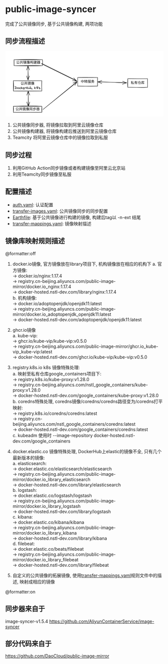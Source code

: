 # public-image-syncer

完成了公共镜像同步, 基于公共镜像构建, 两项功能

## 同步流程描述

![sync-pipline.png](sync-pipline.png)

1. 公共镜像同步器, 将镜像拉取到阿里云镜像仓库
2. 公共镜像构建器, 将镜像构建后推送到阿里云镜像仓库
3. Teamcity 将阿里云镜像仓库中的镜像拉取到私服

## 同步过程

1. 利用GitHub Action同步镜像或者构建镜像至阿里云北京站
2. 利用Teamcity同步镜像至私服

## 配置描述

* [auth.yaml](config/auth.yaml): 认证配置
* [transfer-images.yaml](config/transfer-images.yaml): 公共镜像同步的同步配置
* [Earthfile](Earthfile): 基于公共镜像进行构建的镜像, 构建后tag以 -n-ext 结尾
* [transfer-mappings.yaml](config/transfer-mappings.yaml): 镜像映射描述

## 镜像库映射规则描述

@formatter:off
1. docker.io镜像, 官方镜像放在library项目下, 机构镜像放在相应的机构下
    a. 官方镜像: </br>
       -> docker.io/nginx:1.17.4 </br>
       -> registry.cn-beijing.aliyuncs.com/public-image-mirror/docker.io_nginx:1.17.4 </br>
       -> docker-hosted.nstl-dev.com/library/nginx:1.17.4 </br>
    b. 机构镜像: </br>
       -> docker.io/adoptopenjdk/openjdk11:latest </br>
       -> registry.cn-beijing.aliyuncs.com/public-image-mirror/docker.io_adoptopenjdk_openjdk11:latest </br>
       -> docker-hosted.nstl-dev.com/adoptopenjdk/openjdk11:latest </br>

2. ghcr.io镜像 </br>
    a. kube-vip: </br>
       -> ghcr.io/kube-vip/kube-vip:v0.5.0 </br>
       -> registry.cn-beijing.aliyuncs.com/public-image-mirror/ghcr.io_kube-vip_kube-vip:latest </br>
       -> docker-hosted.nstl-dev.com/ghcr.io/kube-vip/kube-vip:v0.5.0 </br>

3. registry.k8s.io k8s 镜像特殊处理: </br>
    a. 映射至私有仓库google_containers项目下: </br>
       -> registry.k8s.io/kube-proxy:v1.28.0 </br>
       -> registry.cn-beijing.aliyuncs.com/nstl_google_containers/kube-proxy:v1.28.0 </br>
       -> docker-hosted.nstl-dev.com/google_containers/kube-proxy:v1.28.0  </br>
    b. coredns特殊处理, coredns镜像/coredns/coredns路径变为/coredns打平映射: </br>
       -> registry.k8s.io/coredns/coredns:latest </br>
       -> registry.cn-beijing.aliyuncs.com/nstl_google_containers/coredns:latest </br>
       -> docker-hosted.nstl-dev.com/google_containers/coredns:latest </br>
    c. kubeadm 使用时 --image-repository docker-hosted.nstl-dev.com/google_containers </br>

4. docker.elastic.co 镜像特殊处理, DockerHub上elastic的镜像不全, 只有几个最新版本的镜像: </br>
    a. elasticsearch: </br>
       -> docker.elastic.co/elasticsearch/elasticsearch  </br>
       -> registry.cn-beijing.aliyuncs.com/public-image-mirror/docker.io_library_elasticsearch  </br>
       -> docker-hosted.nstl-dev.com/library/elasticsearch </br>
    b. logstash: </br>
       -> docker.elastic.co/logstash/logstash </br>
       -> registry.cn-beijing.aliyuncs.com/public-image-mirror/docker.io_library_logstash </br>
       -> docker-hosted.nstl-dev.com/library/logstash </br>
    c. kibana: </br>
       -> docker.elastic.co/kibana/kibana </br>
       -> registry.cn-beijing.aliyuncs.com/public-image-mirror/docker.io_library_kibana </br>
       -> docker-hosted.nstl-dev.com/library/kibana </br>
    d. filebeat: </br>
       -> docker.elastic.co/beats/filebeat </br>
       -> registry.cn-beijing.aliyuncs.com/public-image-mirror/docker.io_library_filebeat </br>
       -> docker-hosted.nstl-dev.com/library/filebeat </br>

5. 自定义的公共镜像的拓展镜像, 使用[transfer-mappings.yaml](config/transfer-mappings.yaml)规则文件中的描述, 映射成相应的镜像

@formatter:on

## 同步器来自于

image-syncer-v1.5.4
https://github.com/AliyunContainerService/image-syncer

## 部分代码来自于

https://github.com/DaoCloud/public-image-mirror